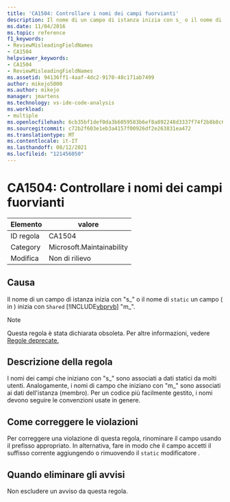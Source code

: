 ```yaml
---
title: 'CA1504: Controllare i nomi dei campi fuorvianti'
description: Il nome di un campo di istanza inizia con s_ o il nome di un campo statico (Shared in Visual Basic) inizia con m_.
ms.date: 11/04/2016
ms.topic: reference
f1_keywords:
- ReviewMisleadingFieldNames
- CA1504
helpviewer_keywords:
- CA1504
- ReviewMisleadingFieldNames
ms.assetid: 94136ff1-4aaf-4dc2-9170-48c171ab7499
author: mikejo5000
ms.author: mikejo
manager: jmartens
ms.technology: vs-ide-code-analysis
ms.workload:
- multiple
ms.openlocfilehash: 6cb35bf1def0da3b6059583b6ef8a892248d3337f74f2b8b8c6483cd04d65a9c
ms.sourcegitcommit: c72b2f603e1eb3a4157f00926df2e263831ea472
ms.translationtype: MT
ms.contentlocale: it-IT
ms.lasthandoff: 08/12/2021
ms.locfileid: "121456050"
---
```

# <a name="ca1504-review-misleading-field-names"></a>CA1504: Controllare i nomi dei campi fuorvianti

|Elemento|valore|
|-|-|
|ID regola|CA1504|
|Category|Microsoft.Maintainability|
|Modifica|Non di rilievo|

## <a name="cause"></a>Causa
Il nome di un campo di istanza inizia con "s_" o il nome di `static` un campo ( in ) inizia con `Shared` [!INCLUDE[vbprvb](../code-quality/includes/vbprvb_md.md)] "m_".

> [!NOTE]
> Questa regola è stata dichiarata obsoleta. Per altre informazioni, vedere [Regole deprecate.](fxcop-unported-deprecated-rules.md)

## <a name="rule-description"></a>Descrizione della regola
I nomi dei campi che iniziano con "s_" sono associati a dati statici da molti utenti. Analogamente, i nomi di campo che iniziano con "m_" sono associati ai dati dell'istanza (membro). Per un codice più facilmente gestito, i nomi devono seguire le convenzioni usate in genere.

## <a name="how-to-fix-violations"></a>Come correggere le violazioni
Per correggere una violazione di questa regola, rinominare il campo usando il prefisso appropriato. In alternativa, fare in modo che il campo accetti il suffisso corrente aggiungendo o rimuovendo il `static` modificatore .

## <a name="when-to-suppress-warnings"></a>Quando eliminare gli avvisi
Non escludere un avviso da questa regola.
